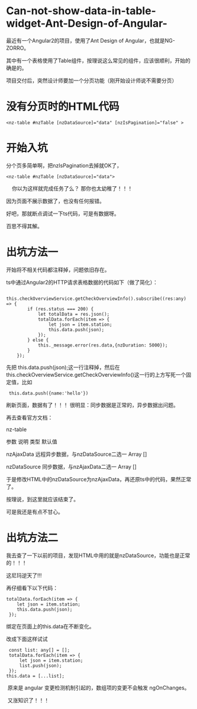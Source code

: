 # Can-not-show-data-in-table-widget-Ant-Design-of-Angular-

最近有一个Angular2的项目，使用了Ant Design of Angular，也就是NG-ZORRO。

其中有一个表格使用了Table组件，按理说这么常见的组件，应该很顺利，开始的确是的。

项目交付后，突然设计师要加一个分页功能（刚开始设计师说不需要分页）

# 没有分页时的HTML代码

    <nz-table #nzTable [nzDataSource]="data" [nzIsPagination]="false" >

# 开始入坑

分个页多简单啊，把nzIsPagination去掉就OK了，

    <nz-table #nzTable [nzDataSource]="data">
    
你以为这样就完成任务了么？ 那你也太幼稚了！！！

因为页面不展示数据了，也没有任何报错。

好吧，那就断点调试一下ts代码，可是有数据呀。

百思不得其解。

# 出坑方法一

开始将不相关代码都注释掉，问题依旧存在。

ts中通过Angular2的HTTP请求表格数据的代码如下（做了简化）：

        this.checkOverviewService.getCheckOverviewInfo().subscribe((res:any) => {
            if (res.status === 200) {
                let totalData = res.json();     
                totalData.forEach(item => {
                    let json = item.station;
                    this.data.push(json);
                });
            } else {
                this._message.error(res.data,{nzDuration: 5000});
            }
        });

先把 this.data.push(json);这一行注释掉，然后在this.checkOverviewService.getCheckOverviewInfo()这一行的上方写死一个固定值，比如

     this.data.push({name:'hello'})

刷新页面，数据有了！！！ 很明显：同步数据是正常的，异步数据出问题。

再去查看官方文档：

nz-table

参数	说明	类型	默认值

nzAjaxData	远程异步数据，与nzDataSource二选一	Array	[]

nzDataSource	同步数据，与nzAjaxData二选一	Array	[]


于是修改HTML中的nzDataSource为nzAjaxData，再还原ts中的代码，果然正常了。

按理说，到这里就应该结束了。

可是我还是有点不甘心。

# 出坑方法二

我去查了一下以前的项目，发现HTML中用的就是nzDataSource，功能也是正常的！！！

这尼玛逆天了!!!


再仔细看下以下代码：
 
    totalData.forEach(item => {
        let json = item.station;
        this.data.push(json);
     });
                
 
绑定在页面上的this.data在不断变化。

改成下面这样试试

     const list: any[] = [];
     totalData.forEach(item => {
         let json = item.station;               
         list.push(json);                 
     });             
    this.data = [...list];
  
  
  原来是 angular 变更检测机制引起的，数组项的变更不会触发 ngOnChanges。
  
  又涨知识了！！！

